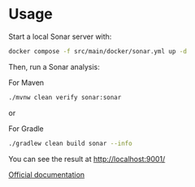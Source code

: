 # Usage

Start a local Sonar server with:

```bash
docker compose -f src/main/docker/sonar.yml up -d
```

Then, run a Sonar analysis:

For Maven

```bash
./mvnw clean verify sonar:sonar
```

or

For Gradle

```bash
./gradlew clean build sonar --info
```

You can see the result at [http://localhost:9001/](http://localhost:9001/)

[Official documentation](https://www.sonarsource.com/products/sonarqube/)
